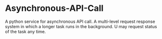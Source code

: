 # Asynchronous-API-Call
A python service for asynchronous API call. A multi-level request response system in which a longer task runs in the background. U may request status of the task any time. 
